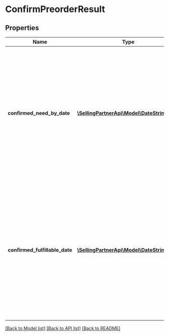 # ConfirmPreorderResult

## Properties
Name | Type | Description | Notes
------------ | ------------- | ------------- | -------------
**confirmed_need_by_date** | [**\SellingPartnerApi\Model\DateStringType**](DateStringType.md) | Date passed in with the NeedByDate parameter. The confirmed shipment must arrive at the Amazon fulfillment center by this date to avoid delivery promise breaks for pre-ordered items. In YYYY-MM-DD format. | [optional] 
**confirmed_fulfillable_date** | [**\SellingPartnerApi\Model\DateStringType**](DateStringType.md) | Date that determines which pre-order items in the shipment are eligible for pre-order. The pre-order Buy Box will appear for any pre-order item in the shipment with a release date on or after this date. In YYYY-MM-DD format. | [optional] 

[[Back to Model list]](../README.md#documentation-for-models) [[Back to API list]](../README.md#documentation-for-api-endpoints) [[Back to README]](../README.md)


